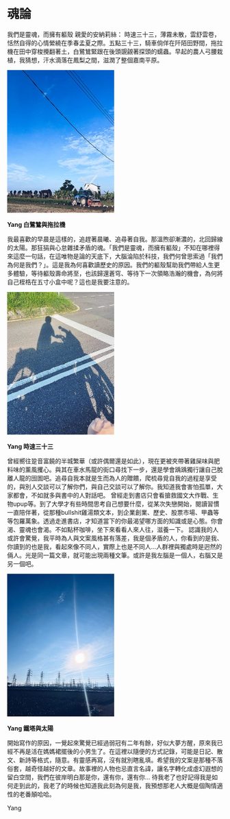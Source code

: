 # 魂論
我們是靈魂，而擁有軀殼
親愛的安納莉絲：
時速三十三，薄霧未散，雲舒雲卷，恬然自得的心情縈繞在季春孟夏之際。五點三十三，騎車倘佯在阡陌田野間，拖拉機在田中穿梭攪翻著土，白鷺鷥緊跟在後頭覬覦著探頭的蠕蟲。早起的農人弓腰栽植，我猜想，汗水滴落在鳳梨之間，滋潤了整個嘉南平原。

![Alt text](../white_bird.jpeg)

**Yang 白鷺鷥與拖拉機**

我最喜歡的早晨是這樣的，追趕著晨曦、追尋著自我。那溫煦卻漸濃的，北回歸線的太陽。那狂狷與心怠雜揉矛盾的魂。「我們是靈魂，而擁有軀殼」不知在哪裡得來這麼一句話，在這唯物是論的天底下，大腦淪陷於科技，我們何曾思索過「我們為何是我們？」。這是我為何喜歡讀歷史的原因。我們的軀殼幫助我們帶給人生更多體驗，等待軀殼壽命將至，也該歸還蒼穹、等待下一次領略浩瀚的機會，為何將自己桎梏在五寸小盒中呢？這也是我要注意的。

![Alt text](../me_riding_bike.jpeg)

**Yang 時速三十三**

曾經嚮往跫音富饒的半城繁華（或許偶爾還是如此），現在更被夾帶著雞屎味與肥料味的薰風攫心。與其在車水馬龍的街口尋找下一步，還是學會踽踽獨行讓自己脫離人龍的囹圄吧。追尋自我本就是生而為人的贈饋，爬梳尋覓自我的過程是享受的，與別人交談可以了解你們，與自己交談可以了解你。我知道我會害怕孤單，大家都會，不如就多與書中的人對話吧。
曾經走到書店只會看搶救國文大作戰、生物upup等。到了大學才有些時間思考自己想要什麼，從某次失戀開始，閱讀習慣一直陪伴著，從那種bullshit雞湯類文本，到企業創業、歷史、股票市場、甲蟲等等包羅萬象。透過走進書店，才知道當下的你最渴望哪方面的知識或是心態。你會渴、靈魂也會渴。不如點杯咖啡，坐下來看看人來人往，滋養一下。
認識我的人或許會驚覺，我平時為人與文案風格甚有落差，我是個矛盾的人，你看到的是我、你讀到的也是我，看起來像不同人，實際上也是不同人…人群裡與獨處時是迥然的倆人。光是同一篇文章，就可能出現兩種文筆。或許是我左腦是一個人，右腦又是另一個吧。

![Alt text](../iron_tower.jpeg)

**Yang 鐵塔與太陽**

開始寫作的原因，一覺起來驚覺已經過弱冠有二年有餘，好似大夢方醒，原來我已經不再是活在媽媽裙擺後的小男生了。在這裡以隨便的方式記錄，可能是日記、散文、新詩等格式，隨意。有靈感再寫，沒有就別瞎亂填。希望我的文案是那種不落俗套，越奇怪越好的文章。故事裡的人物也忌直言名諱，讓名字轉化成虛幻遐想的留白空間，我們在彼岸明白那是你，還有你，還有你…
待我老了也好記得我是如何走到此的，我老了的時候也知道我此刻為何是我，我預想那老人大概是個陶情適性的老番顛哈哈。

Yang
